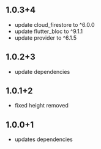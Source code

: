 ## 1.0.3+4
- update cloud_firestore to ^6.0.0
- update flutter_bloc to ^9.1.1
- update provider to ^6.1.5

## 1.0.2+3
- update dependencies

## 1.0.1+2
- fixed height removed

## 1.0.0+1

- updates dependencies



 